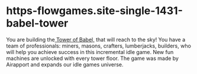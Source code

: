 # https-flowgames.site-single-1431-babel-tower
You are building the[ Tower of Babel,](https://flowgames.site/single/1431/babel-tower) that will reach to the sky! You have a team of professionals: miners, masons, crafters, lumberjacks, builders, who will help you achieve success in this incremental idle game. New fun machines are unlocked with every tower floor. The game was made by Airapport and expands our idle games universe. 
